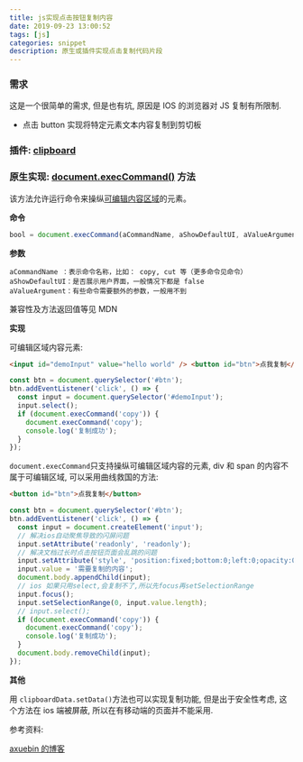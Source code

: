 ```yaml
---
title: js实现点击按钮复制内容
date: 2019-09-23 13:00:52
tags: [js]
categories: snippet
description: 原生或插件实现点击复制代码片段
---
```


### 需求

这是一个很简单的需求, 但是也有坑, 原因是 IOS 的浏览器对 JS 复制有所限制.

- 点击 button 实现将特定元素文本内容复制到剪切板

### 插件: [clipboard](https://clipboardjs.com/)

### 原生实现: [document.execCommand()](https://developer.mozilla.org/zh-CN/docs/Web/API/Document/execCommand) 方法

该方法允许运行命令来操纵[可编辑内容区域](https://developer.mozilla.org/zh-CN/docs/Web/HTML/Global_attributes/contenteditable)的元素。

**命令**

```js
bool = document.execCommand(aCommandName, aShowDefaultUI, aValueArgument);
```

**参数**

```
aCommandName ：表示命令名称，比如： copy, cut 等（更多命令见命令）
aShowDefaultUI：是否展示用户界面，一般情况下都是 false
aValueArgument：有些命令需要额外的参数，一般用不到
```

兼容性及方法返回值等见 MDN

**实现**

可编辑区域内容元素:

```html
<input id="demoInput" value="hello world" /> <button id="btn">点我复制</button>
```

```js
const btn = document.querySelector('#btn');
btn.addEventListener('click', () => {
  const input = document.querySelector('#demoInput');
  input.select();
  if (document.execCommand('copy')) {
    document.execCommand('copy');
    console.log('复制成功');
  }
});
```

`document.execCommand`只支持操纵可编辑区域内容的元素, div 和 span 的内容不属于可编辑区域, 可以采用曲线救国的方法:

```html
<button id="btn">点我复制</button>
```

```js
const btn = document.querySelector('#btn');
btn.addEventListener('click', () => {
  const input = document.createElement('input');
  // 解决ios自动聚焦导致的闪屏问题
  input.setAttribute('readonly', 'readonly');
  // 解决文档过长时点击按钮页面会乱跳的问题
  input.setAttribute('style', 'position:fixed;bottom:0;left:0;opacity:0;');
  input.value = '需要复制的内容';
  document.body.appendChild(input);
  // ios 如果只用select,会复制不了,所以先focus再setSelectionRange
  input.focus();
  input.setSelectionRange(0, input.value.length);
  // input.select();
  if (document.execCommand('copy')) {
    document.execCommand('copy');
    console.log('复制成功');
  }
  document.body.removeChild(input);
});
```

**其他**

用 `clipboardData.setData()`方法也可以实现复制功能, 但是出于安全性考虑, 这个方法在 ios 端被屏蔽, 所以在有移动端的页面并不能采用.

参考资料:

[axuebin 的博客](https://juejin.im/post/5a94f8eff265da4e9b593c29)
